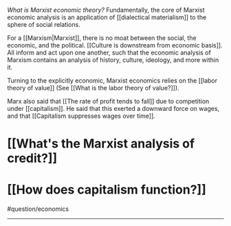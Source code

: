 *What is Marxist economic theory?* Fundamentally, the core of Marxist economic analysis is an application of [[dialectical materialism]] to the sphere of social relations. 

For a [[Marxism|Marxist]], there is no moat between the social, the economic, and the political. [[Culture is downstream from economic basis]]. All inform and act upon one another, such that the economic analysis of Marxism contains an analysis of history, culture, ideology, and more within it. 

Turning to the explicitly economic, Marxist economics relies on the [[labor theory of value]] (See [[What is the labor theory of value?]]). 

Marx also said that [[The rate of profit tends to fall]] due to competition under [[capitalism]]. He said that this exerted a downward force on wages, and that [[Capitalism suppresses wages over time]]. 

# [[What's the Marxist analysis of credit?]]
# [[How does capitalism function?]]

#question/economics 

---
